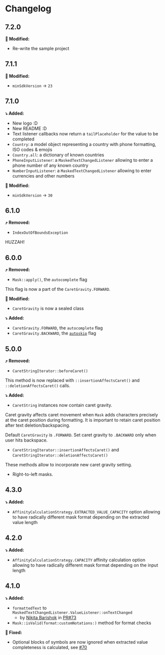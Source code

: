 # Changelog

## 7.2.0

**🔄 Modified:**

* Re-write the sample project

## 7.1.1

**🔄 Modified:**

* `minSdkVersion` → `23`

## 7.1.0

**⤵️ Added:**

* New logo :D
* New README :D
* Text listener callbacks now return a `tailPlaceholder` for the value to be completed
* `Country`: a model object representing a country with phone formatting, ISO codes & emojis
* `Country.all`: a dictionary of known countries
* `PhoneInputListener`: a `MaskedTextChangedListener` allowing to enter a phone number of any known country
* `NumberInputListener`: a `MaskedTextChangedListener` allowing to enter currencies and other numbers

**🔄 Modified:**

* `minSdkVersion` → `30`

## 6.1.0

**⤴️ Removed:**

* `IndexOutOfBoundsException`

HUZZAH!

## 6.0.0

**⤴️ Removed:**

* `Mask::apply()`, the `autocomplete` flag

This flag is now a part of the `CaretGravity.FORWARD`.

**🔄 Modified:**

* `CaretGravity` is now a sealed class

**⤵️ Added:**

* `CaretGravity.FORWARD`, the `autocomplete` flag
* `CaretGravity.BACKWARD`, the [`autoskip`](https://github.com/RedMadRobot/input-mask-android/wiki/0.-Mask#autoskip-flag) flag

## 5.0.0

**⤴️ Removed:**

* `CaretStringIterator::beforeCaret()`

This method is now replaced with `::insertionAffectsCaret()` and `::deletionAffectsCaret()` calls. 

**⤵️ Added:**

* `CaretString` instances now contain caret gravity.

Caret gravity affects caret movement when `Mask` adds characters precisely at the caret position during formatting. It is important to retain caret position after text deletion/backspacing.

Default `CaretGravity` is `.FORWARD`. Set caret gravity to `.BACKWARD` only when user hits backspace.

* `CaretStringIterator::insertionAffectsCaret()` and `CaretStringIterator::deletionAffectsCaret()`

These methods allow to incorporate new caret gravity setting.

* Right-to-left masks. 

## 4.3.0

**⤵️ Added:**

* `AffinityCalculationStrategy.EXTRACTED_VALUE_CAPACITY` option allowing to have radically different mask format depending on the extracted value length

## 4.2.0

**⤵️ Added:**

* `AffinityCalculationStrategy.CAPACITY` affinity calculation option allowing to have radically different mask format depending on the input length

## 4.1.0

**⤵️ Added:**

* `formattedText` to `MaskedTextChangedListener.ValueListener::onTextChanged`
	* by [Nikita Barishok](https://github.com/nbarishok) in [PR#73](https://github.com/RedMadRobot/input-mask-android/pull/73) 
* `Mask::isValid(format:customNotations:)` method for format checks

**🔄 Fixed:**

* Optional blocks of symbols are now ignored when extracted value completeness is calculated, see [#70](https://github.com/RedMadRobot/input-mask-android/issues/70)
